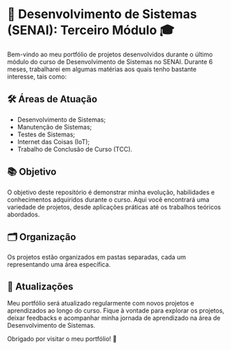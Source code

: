 # 🚀 Desenvolvimento de Sistemas (SENAI): Terceiro Módulo 🎓

Bem-vindo ao meu portfólio de projetos desenvolvidos durante o último módulo do curso de Desenvolvimento de Sistemas no SENAI. Durante 6 meses, trabalharei em algumas matérias aos quais tenho bastante interesse, tais como:

## 🛠️ Áreas de Atuação

- Desenvolvimento de Sistemas;
- Manutenção de Sistemas;
- Testes de Sistemas;
- Internet das Coisas (IoT);
- Trabalho de Conclusão de Curso (TCC).

## 📚 Objetivo

O objetivo deste repositório é demonstrar minha evolução, habilidades e conhecimentos adquiridos durante o curso. Aqui você encontrará uma variedade de projetos, desde aplicações práticas até os trabalhos teóricos abordados.

## 🗂️ Organização

Os projetos estão organizados em pastas separadas, cada um representando uma área específica.

## 🔄 Atualizações

Meu portfólio será atualizado regularmente com novos projetos e aprendizados ao longo do curso. Fique à vontade para explorar os projetos, deixar feedbacks e acompanhar minha jornada de aprendizado na área de Desenvolvimento de Sistemas.

Obrigado por visitar o meu portfólio! 🙌
